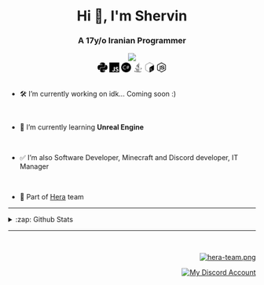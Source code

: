 <h1 align="center">Hi 👋, I'm Shervin</h1>
<h3 align="center">A 17y/o Iranian Programmer</h3>

<div align="center">
<code><img src="https://badgen.net/discord/members/kYxt96amk9"></code>
<br/>
<code><img height="20" src="https://raw.githubusercontent.com/PNourian/PNourian/main/public/readme/svg/python.svg" alt="python"/></code>
<code><img height="20" src="https://raw.githubusercontent.com/PNourian/PNourian/main/public/readme/svg/javascript.svg" alt="javascript"/></code>
<code><img height="20" src="https://raw.githubusercontent.com/PNourian/PNourian/main/public/readme/svg/csharp.svg" alt="csharp"/></code>
<code><img height="20" src="https://raw.githubusercontent.com/PNourian/PNourian/main/public/readme/svg/java.svg" alt="java"/></code>
<code><img height="20" src="https://raw.githubusercontent.com/PNourian/PNourian/main/public/readme/svg/gnubash.svg" alt="bash"/></code>
<code><img height="20" src="https://raw.githubusercontent.com/PNourian/PNourian/main/public/readme/svg/nodedotjs.svg" alt="nodejs"/></code>
</div>

<br/>


- 🛠️ I’m currently working on idk... Coming soon :)

<br/>

- 🌱 I’m currently learning **Unreal Engine**

<br/>

- ✅ I’m also Software Developer, Minecraft and Discord developer, IT Manager

<br/>

- 🤝 Part of [Hera](https://discord.gg/kYxt96amk9) team


---

<details>
<summary>:zap: Github Stats</summary>
	
| <img align="left" src="https://github-readme-stats.vercel.app/api?username=shervin1234&show_icons=true&locale=en&hide_border=true&hide_border=true" alt="shervin1234" /> | <img align="left" src="https://github-readme-stats.vercel.app/api/top-langs?username=shervin1234&show_icons=true&locale=en&layout=compact&hide_border=true" alt="shervin1234" /> |
| ------------- | ------------- |

</details>

---

<br/>
<p align="right">
  <a href="https://discord.gg/XwQWDxkNMH" target="_blank"> 
    <img src="https://discord.com/api/guilds/740113830981664878/widget.png?style=banner2" alt="hera-team.png">
  </a>
</p>

<p align="right">
  <a href="https://discord.com/users/738325006802485298" target="_blank">
    <img alt="My Discord Account" src="https://discord.c99.nl/widget/theme-3/738325006802485298.png"  />
  </a>
</p>

